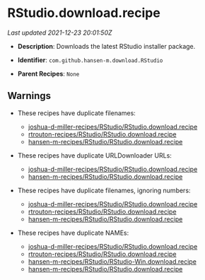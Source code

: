 # RStudio.download.recipe

_Last updated 2021-12-23 20:01:50Z_

- **Description**: Downloads the latest RStudio installer package.

- **Identifier**: `com.github.hansen-m.download.RStudio`

- **Parent Recipes**: `None`


## Warnings

- These recipes have duplicate filenames:
    - [joshua-d-miller-recipes/RStudio/RStudio.download.recipe](/autopkg-dupe-tracker/joshua-d-miller-recipes/RStudio/RStudio.download.recipe)
    - [rtrouton-recipes/RStudio/RStudio.download.recipe](/autopkg-dupe-tracker/rtrouton-recipes/RStudio/RStudio.download.recipe)
    - [hansen-m-recipes/RStudio/RStudio.download.recipe](/autopkg-dupe-tracker/hansen-m-recipes/RStudio/RStudio.download.recipe)

- These recipes have duplicate URLDownloader URLs:
    - [joshua-d-miller-recipes/RStudio/RStudio.download.recipe](/autopkg-dupe-tracker/joshua-d-miller-recipes/RStudio/RStudio.download.recipe)
    - [hansen-m-recipes/RStudio/RStudio.download.recipe](/autopkg-dupe-tracker/hansen-m-recipes/RStudio/RStudio.download.recipe)

- These recipes have duplicate filenames, ignoring numbers:
    - [joshua-d-miller-recipes/RStudio/RStudio.download.recipe](/autopkg-dupe-tracker/joshua-d-miller-recipes/RStudio/RStudio.download.recipe)
    - [rtrouton-recipes/RStudio/RStudio.download.recipe](/autopkg-dupe-tracker/rtrouton-recipes/RStudio/RStudio.download.recipe)
    - [hansen-m-recipes/RStudio/RStudio.download.recipe](/autopkg-dupe-tracker/hansen-m-recipes/RStudio/RStudio.download.recipe)

- These recipes have duplicate NAMEs:
    - [joshua-d-miller-recipes/RStudio/RStudio.download.recipe](/autopkg-dupe-tracker/joshua-d-miller-recipes/RStudio/RStudio.download.recipe)
    - [rtrouton-recipes/RStudio/RStudio.download.recipe](/autopkg-dupe-tracker/rtrouton-recipes/RStudio/RStudio.download.recipe)
    - [hansen-m-recipes/RStudio/RStudio-Win.download.recipe](/autopkg-dupe-tracker/hansen-m-recipes/RStudio/RStudio-Win.download.recipe)
    - [hansen-m-recipes/RStudio/RStudio.download.recipe](/autopkg-dupe-tracker/hansen-m-recipes/RStudio/RStudio.download.recipe)
